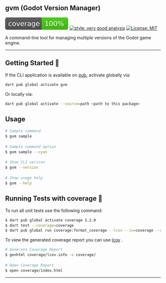 ## gvm (Godot Version Manager)

![coverage][coverage_badge]
[![style: very good analysis][very_good_analysis_badge]][very_good_analysis_link]
[![License: MIT][license_badge]][license_link]

A command-line tool for managing multiple versions of the Godot game engine.

---

## Getting Started 🚀

If the CLI application is available on [pub](https://pub.dev), activate globally via:

```sh
dart pub global activate gvm
```

Or locally via:

```sh
dart pub global activate --source=path <path to this package>
```

## Usage

```sh
# Sample command
$ gvm sample

# Sample command option
$ gvm sample --cyan

# Show CLI version
$ gvm --version

# Show usage help
$ gvm --help
```

## Running Tests with coverage 🧪

To run all unit tests use the following command:

```sh
$ dart pub global activate coverage 1.2.0
$ dart test --coverage=coverage
$ dart pub global run coverage:format_coverage --lcov --in=coverage --out=coverage/lcov.info
```

To view the generated coverage report you can use [lcov](https://github.com/linux-test-project/lcov)
.

```sh
# Generate Coverage Report
$ genhtml coverage/lcov.info -o coverage/

# Open Coverage Report
$ open coverage/index.html
```

---

[coverage_badge]: coverage_badge.svg
[license_badge]: https://img.shields.io/badge/license-MIT-blue.svg
[license_link]: https://opensource.org/licenses/MIT
[very_good_analysis_badge]: https://img.shields.io/badge/style-very_good_analysis-B22C89.svg
[very_good_analysis_link]: https://pub.dev/packages/very_good_analysis
[very_good_cli_link]: https://github.com/VeryGoodOpenSource/very_good_cli